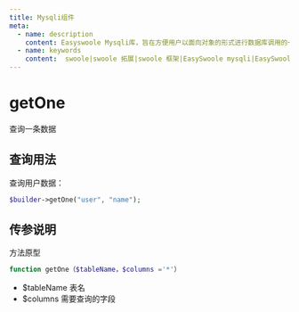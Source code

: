 ```yaml
---
title: Mysqli组件
meta:
  - name: description
    content: Easyswoole Mysqli库，旨在方便用户以面向对象的形式进行数据库调用的一个库。并且为Orm组件等高级用法提供了基础支持
  - name: keywords
    content:  swoole|swoole 拓展|swoole 框架|EasySwoole mysqli|EasySwoole ORM|Swoole mysqli协程客户端|swoole ORM
---
```

# getOne

查询一条数据

## 查询用法

查询用户数据：

```php
$builder->getOne("user", "name");
```
## 传参说明

方法原型
```php
function getOne（$tableName，$columns ='*'）
```

- $tableName 表名
- $columns 需要查询的字段

